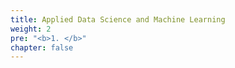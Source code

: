 ```yaml
---
title: Applied Data Science and Machine Learning
weight: 2
pre: "<b>1. </b>"
chapter: false
---
```


